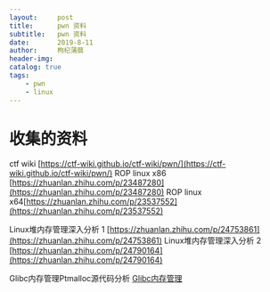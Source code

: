 ```yaml
---
layout:     post
title:      pwn 资料
subtitle:   pwn 资料
date:       2019-8-11
author:     枸杞蒲蒻
header-img: 
catalog: true
tags:
    - pwn
    - linux
---
```


# 收集的资料
ctf wiki [https://ctf-wiki.github.io/ctf-wiki/pwn/](https://ctf-wiki.github.io/ctf-wiki/pwn/)
ROP linux x86 [https://zhuanlan.zhihu.com/p/23487280](https://zhuanlan.zhihu.com/p/23487280)
ROP linux x64[https://zhuanlan.zhihu.com/p/23537552](https://zhuanlan.zhihu.com/p/23537552)

Linux堆内存管理深入分析 1 [https://zhuanlan.zhihu.com/p/24753861](https://zhuanlan.zhihu.com/p/24753861)
Linux堆内存管理深入分析 2 [https://zhuanlan.zhihu.com/p/24790164](https://zhuanlan.zhihu.com/p/24790164)

Glibc内存管理Ptmalloc源代码分析 [Glibc内存管理](https://paper.seebug.org/papers/Archive/refs/heap/glibc%E5%86%85%E5%AD%98%E7%AE%A1%E7%90%86ptmalloc%E6%BA%90%E4%BB%A3%E7%A0%81%E5%88%86%E6%9E%90.pdf)

